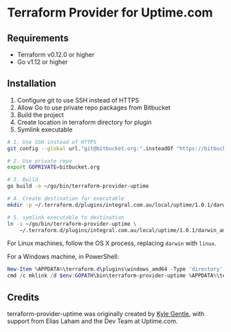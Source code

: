 # Terraform Provider for Uptime.com
## Requirements
* Terraform v0.12.0 or higher
* Go v1.12 or higher

## Installation

1. Configure git to use SSH instead of HTTPS
2. Allow Go to use private repo packages from Bitbucket
3. Build the project
4. Create location in terraform directory for plugin
5. Symlink executable

```bash
# 1. Use SSH instead of HTTPS
git config --global url."git@bitbucket.org:".insteadOf "https://bitbucket.org/"

# 2. Use private repo
export GOPRIVATE=bitbucket.org

# 3. Build
go build -o ~/go/bin/terraform-provider-uptime

# 4. Create destination for executable
mkdir -p ~/.terraform.d/plugins/integral.com.au/local/uptime/1.0.1/darwin_amd64/

# 5. symlink executable to destination
ln -s ~/go/bin/terraform-provider-uptime \
    ~/.terraform.d/plugins/integral.com.au/local/uptime/1.0.1/darwin_amd64/terraform-provider-uptime
```

For Linux machines, follow the OS X process, replacing `darwin` with `linux`.

For a Windows machine, in PowerShell:
```powershell
New-Item %APPDATA%\terraform.d\plugins\windows_amd64 -Type 'directory' -Force
cmd /c mklink /d $env:GOPATH\bin\terraform-provider-uptime %APPDATA%\terraform.d\plugins\windows_amd64\terraform-provider-uptime
```

## Credits
terraform-provider-uptime was originally created by [Kyle Gentle](https://github.com/kylegentle), with support from Elias Laham and the Dev Team at Uptime.com.
